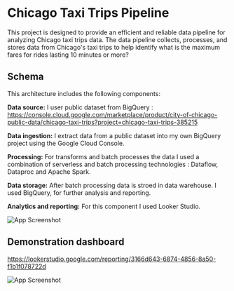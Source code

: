 
# Chicago Taxi Trips Pipeline

This project is designed to provide an efficient and reliable data pipeline for analyzing Chicago taxi trips data. The data pipeline collects, processes, and stores data from Chicago's taxi trips to help identify what is the maximum fares for rides lasting 10 minutes or more?

## Schema

This architecture includes the following components:

**Data source:** I user public dataset from BigQuery : https://console.cloud.google.com/marketplace/product/city-of-chicago-public-data/chicago-taxi-trips?project=chicago-taxi-trips-385215


**Data ingestion:** I extract data from a public dataset into my own BigQuery project using the Google Cloud Console.

**Processing:** For transforms and batch processes the data I used  a combination of serverless and batch processing technologies : Dataflow, Dataproc and Apache Spark. 

**Data storage:** After batch processing data is stroed in data warehouse. I used BigQuery, for further analysis and reporting.

**Analytics and reporting:** For this component I used Looker Studio.

![App Screenshot](https://www.linkpicture.com/q/Screen-Shot-2023-04-30-at-6.16.09-PM.png)

## Demonstration dashboard
https://lookerstudio.google.com/reporting/3166d643-6874-4856-8a50-f1b1f078722d

![App Screenshot](https://www.linkpicture.com/q/Screen-Shot-2023-05-01-at-6.15.23-PM.png)


